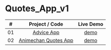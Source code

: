 # Quotes_App_v1

|  #  |            Project / Code             | Live Demo |
| :-: | :----------------------------: | :-------: |
| 01  |       [Advice App](https://github.com/Astrogeek77/Quotes_App_v1/tree/main/Advice%20App)       | [demo](http://astrosite77.me/Quotes_App_v1/Advice%20App/)
| 02  |       [Animechan Quotes App](http://astrosite77.me/Quotes_App_v1/Animechan%20Quotes%20App/)       | [demo](http://astrosite77.me/Quotes_App_v1/Animechan%20Quotes%20App/)

